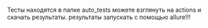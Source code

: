 Тесты находятся в папке auto_tests можете взглянуть на actions и скачать результаты.
результаты запускать с помощью allure!!!
